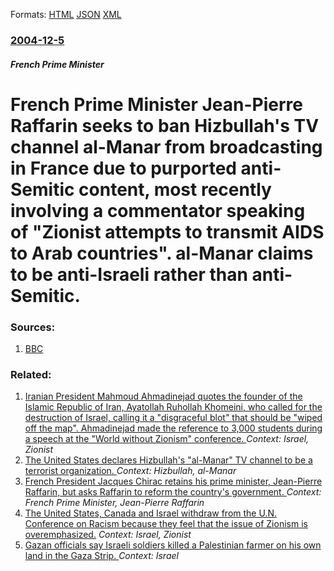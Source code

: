 
Formats: [HTML](/news/2004/12/5/french-prime-minister-jean-pierre-raffarin-seeks-to-ban-hizbullah-s-tv-channel-al-manar-from-broadcasting-in-france-due-to-purported-anti-s.html)  [JSON](/news/2004/12/5/french-prime-minister-jean-pierre-raffarin-seeks-to-ban-hizbullah-s-tv-channel-al-manar-from-broadcasting-in-france-due-to-purported-anti-s.json)  [XML](/news/2004/12/5/french-prime-minister-jean-pierre-raffarin-seeks-to-ban-hizbullah-s-tv-channel-al-manar-from-broadcasting-in-france-due-to-purported-anti-s.xml)  

### [2004-12-5](/news/2004/12/5/index.md)

##### French Prime Minister
#  French Prime Minister Jean-Pierre Raffarin seeks to ban Hizbullah's TV channel al-Manar from broadcasting in France due to purported anti-Semitic content, most recently involving a commentator speaking of "Zionist attempts to transmit AIDS to Arab countries". al-Manar claims to be anti-Israeli rather than anti-Semitic. 




### Sources:

1. [BBC](http://news.bbc.co.uk/1/hi/world/europe/4064317.stm)

### Related:

1. [ Iranian President Mahmoud Ahmadinejad quotes the founder of the Islamic Republic of Iran, Ayatollah Ruhollah Khomeini, who called for the destruction of Israel, calling it a "disgraceful blot" that should be "wiped off the map". Ahmadinejad made the reference to 3,000 students during a speech at the "World without Zionism" conference. ](/news/2005/10/26/iranian-president-mahmoud-ahmadinejad-quotes-the-founder-of-the-islamic-republic-of-iran-ayatollah-ruhollah-khomeini-who-called-for-the-d.md) _Context: Israel, Zionist_
2. [ The United States declares Hizbullah's "al-Manar" TV channel to be a terrorist organization. ](/news/2004/12/17/the-united-states-declares-hizbullah-s-al-manar-tv-channel-to-be-a-terrorist-organization.md) _Context: Hizbullah, al-Manar_
3. [ French President Jacques Chirac retains his prime minister, Jean-Pierre Raffarin, but asks Raffarin to reform the country's government. ](/news/2004/03/30/french-president-jacques-chirac-retains-his-prime-minister-jean-pierre-raffarin-but-asks-raffarin-to-reform-the-country-s-government.md) _Context: French Prime Minister, Jean-Pierre Raffarin_
4. [ The United States, Canada and Israel withdraw from the U.N. Conference on Racism because they feel that the issue of Zionism is overemphasized.](/news/2001/09/3/the-united-states-canada-and-israel-withdraw-from-the-u-n-conference-on-racism-because-they-feel-that-the-issue-of-zionism-is-overemphasi.md) _Context: Israel, Zionist_
5. [Gazan officials say Israeli soldiers killed a Palestinian farmer on his own land in the Gaza Strip. ](/news/2018/03/3/gazan-officials-say-israeli-soldiers-killed-a-palestinian-farmer-on-his-own-land-in-the-gaza-strip.md) _Context: Israel_
